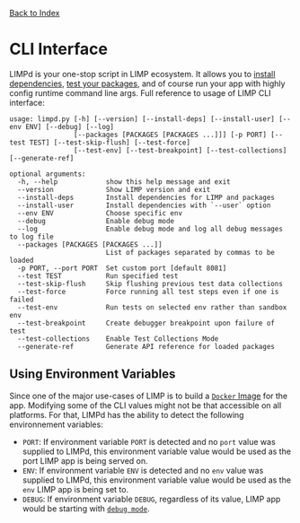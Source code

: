 [Back to Index](/README.md)

# CLI Interface
LIMPd is your one-stop script in LIMP ecosystem. It allows you to [install dependencies](/dependencies.md), [test your packages](/test.md), and of course run your app with highly config runtime command line args. Full reference to usage of LIMP CLI interface:
```
usage: limpd.py [-h] [--version] [--install-deps] [--install-user] [--env ENV] [--debug] [--log]
                [--packages [PACKAGES [PACKAGES ...]]] [-p PORT] [--test TEST] [--test-skip-flush] [--test-force]
                [--test-env] [--test-breakpoint] [--test-collections] [--generate-ref]

optional arguments:
  -h, --help            show this help message and exit
  --version             Show LIMP version and exit
  --install-deps        Install dependencies for LIMP and packages
  --install-user        Install dependencies with `--user` option
  --env ENV             Choose specific env
  --debug               Enable debug mode
  --log                 Enable debug mode and log all debug messages to log file
  --packages [PACKAGES [PACKAGES ...]]
                        List of packages separated by commas to be loaded
  -p PORT, --port PORT  Set custom port [default 8081]
  --test TEST           Run specified test
  --test-skip-flush     Skip flushing previous test data collections
  --test-force          Force running all test steps even if one is failed
  --test-env            Run tests on selected env rather than sandbox env
  --test-breakpoint     Create debugger breakpoint upon failure of test
  --test-collections    Enable Test Collections Mode
  --generate-ref        Generate API reference for loaded packages
```

## Using Environment Variables
Since one of the major use-cases of LIMP is to build a [`Docker` Image](/docker-image.md) for the app. Modifying some of the CLI values might not be that accessible on all platforms. For that, LIMPd has the ability to detect the following environnement variables:
* `PORT`: If environment variable `PORT` is detected and no `port` value was supplied to LIMPd, this environment variable value would be used as the port LIMP app is being served on.
* `ENV`: If environment variable `ENV` is detected and no `env` value was supplied to LIMPd, this environment variable value would be used as the `env` LIMP app is being set to.
* `DEBUG`: If environment variable `DEBUG`, regardless of its value, LIMP app would be starting with [`debug mode`](/debug.md).